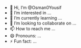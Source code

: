 - 👋 Hi, I’m @Osman0Yousif
- 👀 I’m interested in ...
- 🌱 I’m currently learning ...
- 💞️ I’m looking to collaborate on ...
- 📫 How to reach me ...
- 😄 Pronouns: ...
- ⚡ Fun fact: ...

<!---
Osman0Yousif/Osman0Yousif is a ✨ special ✨ repository because its `README.md` (this file) appears on your GitHub profile.
You can click the Preview link to take a look at your changes.
--->
